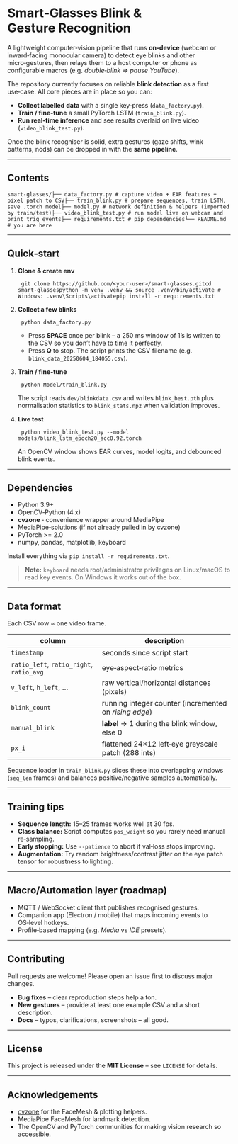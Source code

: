 # Smart‑Glasses Blink & Gesture Recognition

A lightweight computer‑vision pipeline that runs **on‑device** (webcam or inward‑facing monocular camera) to detect eye blinks and other micro‑gestures, then relays them to a host computer or phone as configurable macros (e.g. *double‑blink ⇒ pause YouTube*).

The repository currently focuses on reliable **blink detection** as a first use‑case. All core pieces are in place so you can:

- **Collect labelled data** with a single key‑press (`data_factory.py`).
- **Train / fine‑tune** a small PyTorch LSTM (`train_blink.py`).
- **Run real‑time inference** and see results overlaid on live video (`video_blink_test.py`).

Once the blink recogniser is solid, extra gestures (gaze shifts, wink patterns, nods) can be dropped in with the **same pipeline**.

* * *

## Contents

    smart‑glasses/├── data_factory.py # capture video + EAR features + pixel patch to CSV├── train_blink.py # prepare sequences, train LSTM, save .torch model├── model.py # network definition & helpers (imported by train/test)├── video_blink_test.py # run model live on webcam and print trig events├── requirements.txt # pip dependencies└── README.md # you are here

* * *

## Quick‑start

1. **Clone & create env**

        git clone https://github.com/<your‑user>/smart‑glasses.gitcd smart‑glassespython -m venv .venv && source .venv/bin/activate # Windows: .venv\Scripts\activatepip install -r requirements.txt
2. **Collect a few blinks**

        python data_factory.py

    - Press **SPACE** once per blink – a 250 ms window of 1’s is written to the CSV so you don’t have to time it perfectly.
    - Press **Q** to stop. The script prints the CSV filename (e.g. `blink_data_20250604_184055.csv`).
3. **Train / fine‑tune**

        python Model/train_blink.py

    The script reads `dev/blinkdata.csv` and writes `blink_best.pth` plus
    normalisation statistics to `blink_stats.npz` when validation improves.
4. **Live test**

        python video_blink_test.py --model models/blink_lstm_epoch20_acc0.92.torch

    An OpenCV window shows EAR curves, model logits, and debounced blink events.

* * *

## Dependencies

- Python 3.9+
- OpenCV‑Python (4.x)
- **cvzone** ‑ convenience wrapper around MediaPipe
- MediaPipe‑solutions (if not already pulled in by cvzone)
- PyTorch &gt;= 2.0
- numpy, pandas, matplotlib, keyboard

Install everything via `pip install -r requirements.txt`.

> 
> **Note:** `keyboard` needs root/administrator privileges on Linux/macOS to read key events. On Windows it works out of the box.

* * *

## Data format

Each CSV row ≈ one video frame.

| column | description |
| --- | --- |
| `timestamp` | seconds since script start |
| `ratio_left`, `ratio_right`, `ratio_avg` | eye‑aspect‑ratio metrics |
| `v_left`, `h_left`, … | raw vertical/horizontal distances (pixels) |
| `blink_count` | running integer counter (incremented on *rising edge*) |
| `manual_blink` | **label** → 1 during the blink window, else 0 |
| `px_i` | flattened 24×12 left‑eye greyscale patch (288 ints) |

Sequence loader in `train_blink.py` slices these into overlapping windows (`seq_len` frames) and balances positive/negative samples automatically.

* * *

## Training tips

- **Sequence length:** 15–25 frames works well at 30 fps.
- **Class balance:** Script computes `pos_weight` so you rarely need manual re‑sampling.
- **Early stopping:** Use `--patience` to abort if val‑loss stops improving.
- **Augmentation:** Try random brightness/contrast jitter on the eye patch tensor for robustness to lighting.

* * *

## Macro/Automation layer (roadmap)

- MQTT / WebSocket client that publishes recognised gestures.
- Companion app (Electron / mobile) that maps incoming events to OS‑level hotkeys.
- Profile‑based mapping (e.g. *Media* vs *IDE* presets).

* * *

## Contributing

Pull requests are welcome! Please open an issue first to discuss major changes.

- **Bug fixes** – clear reproduction steps help a ton.
- **New gestures** – provide at least one example CSV and a short description.
- **Docs** – typos, clarifications, screenshots – all good.

* * *

## License

This project is released under the **MIT License** – see `LICENSE` for details.

* * *

## Acknowledgements

- [cvzone](https://github.com/cvzone/cvzone) for the FaceMesh & plotting helpers.
- MediaPipe FaceMesh for landmark detection.
- The OpenCV and PyTorch communities for making vision research so accessible.
